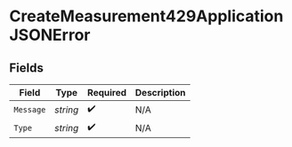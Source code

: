 # CreateMeasurement429ApplicationJSONError


## Fields

| Field              | Type               | Required           | Description        |
| ------------------ | ------------------ | ------------------ | ------------------ |
| `Message`          | *string*           | :heavy_check_mark: | N/A                |
| `Type`             | *string*           | :heavy_check_mark: | N/A                |